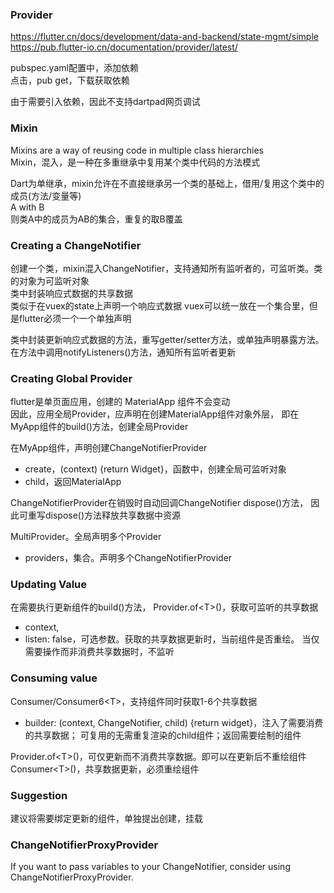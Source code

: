 ### Provider
https://flutter.cn/docs/development/data-and-backend/state-mgmt/simple  
https://pub.flutter-io.cn/documentation/provider/latest/

pubspec.yaml配置中，添加依赖  
点击，pub get，下载获取依赖

由于需要引入依赖，因此不支持dartpad网页调试
### Mixin
Mixins are a way of reusing code in multiple class hierarchies  
Mixin，混入，是一种在多重继承中复用某个类中代码的方法模式

Dart为单继承，mixin允许在不直接继承另一个类的基础上，借用/复用这个类中的成员(方法/变量等)  
A with B  
则类A中的成员为AB的集合，重复的取B覆盖

### Creating a ChangeNotifier
创建一个类，mixin混入ChangeNotifier，支持通知所有监听者的，可监听类。类的对象为可监听对象  
类中封装响应式数据的共享数据  
类似于在vuex的state上声明一个响应式数据
vuex可以统一放在一个集合里，但是flutter必须一个一个单独声明

类中封装更新响应式数据的方法，重写getter/setter方法，或单独声明暴露方法。  
在方法中调用notifyListeners()方法，通知所有监听者更新

### Creating Global Provider
flutter是单页面应用，创建的 MaterialApp 组件不会变动  
因此，应用全局Provider，应声明在创建MaterialApp组件对象外层，
即在MyApp组件的build()方法，创建全局Provider

在MyApp组件，声明创建ChangeNotifierProvider
- create，(context) {return Widget}，函数中，创建全局可监听对象
- child，返回MaterialApp

ChangeNotifierProvider在销毁时自动回调ChangeNotifier dispose()方法，
因此可重写dispose()方法释放共享数据中资源

MultiProvider。全局声明多个Provider
- providers，集合。声明多个ChangeNotifierProvider

### Updating Value
在需要执行更新组件的build()方法，
Provider.of\<T\>()，获取可监听的共享数据
- context,
- listen: false，可选参数。获取的共享数据更新时，当前组件是否重绘。
当仅需要操作而非消费共享数据时，不监听

### Consuming value
Consumer/Consumer6\<T\>，支持组件同时获取1-6个共享数据
- builder: (context, ChangeNotifier, child) {return widget}，注入了需要消费的共享数据；
可复用的无需重复渲染的child组件；返回需要绘制的组件

Provider.of\<T\>()，可仅更新而不消费共享数据。即可以在更新后不重绘组件  
Consumer\<T\>()，共享数据更新，必须重绘组件

### Suggestion
建议将需要绑定更新的组件，单独提出创建，挂载

### ChangeNotifierProxyProvider
If you want to pass variables to your ChangeNotifier, consider using ChangeNotifierProxyProvider.
